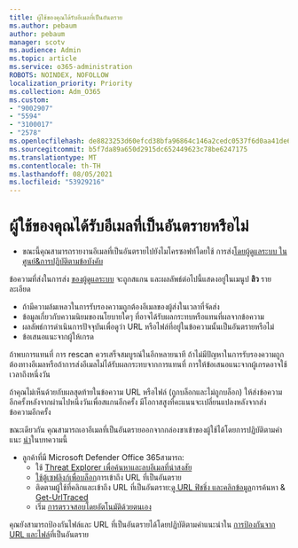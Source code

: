 ```yaml
---
title: ผู้ใช้ของคุณได้รับอีเมลที่เป็นอันตราย
ms.author: pebaum
author: pebaum
manager: scotv
ms.audience: Admin
ms.topic: article
ms.service: o365-administration
ROBOTS: NOINDEX, NOFOLLOW
localization_priority: Priority
ms.collection: Adm_O365
ms.custom:
- "9002907"
- "5594"
- "3100017"
- "2578"
ms.openlocfilehash: de8823253d60efcd38bfa96864c146a2cedc0537f6d0aa41de6dafc6c7debc03
ms.sourcegitcommit: b5f7da89a650d2915dc652449623c78be6247175
ms.translationtype: MT
ms.contentlocale: th-TH
ms.lasthandoff: 08/05/2021
ms.locfileid: "53929216"
---
```

# <a name="did-your-users-receive-malicious-email"></a>ผู้ใช้ของคุณได้รับอีเมลที่เป็นอันตรายหรือไม่

- ขณะนี้คุณสามารถรายงานอีเมลที่เป็นอันตรายไปยังไมโครซอฟท์โดยใช้ การส่ง[โดยผู้ดูแลระบบ ใน ศูนย์&การปฏิบัติตามข้อบังคับ](https://sip.protection.office.com/reportsubmission)

ข้อความที่ส่งในการส่ง [ของผู้ดูแลระบบ](https://sip.protection.office.com/reportsubmission) จะถูกสแกน และผลลัพธ์ต่อไปนี้แสดงอยู่ในเมนูป **ลิว** รายละเอียด

- ถ้ามีความล้มเหลวในการรับรองความถูกต้องอีเมลของผู้ส่งในเวลาที่จัดส่ง
- ข้อมูลเกี่ยวกับความนิยมของนโยบายใดๆ ที่อาจได้รับผลกระทบหรือแทนที่ผลจากข้อความ
- ผลลัพธ์การดําเนินการปัจจุบันเพื่อดูว่า URL หรือไฟล์ที่อยู่ในข้อความนั้นเป็นอันตรายหรือไม่
- ข้อเสนอแนะจากผู้ให้เกรด

ถ้าพบการแทนที่ การ rescan ควรเสร็จสมบูรณ์ในอีกหลายนาที ถ้าไม่มีปัญหาในการรับรองความถูกต้องทางอีเมลหรือถ้าการส่งอีเมลไม่ได้รับผลกระทบจากการแทนที่ การให้ข้อเสนอแนะจากผู้เกรดอาจใช้เวลาถึงหนึ่งวัน

ถ้าคุณไม่เห็นด้วยกับผลสุดท้ายในข้อความ URL หรือไฟล์ (ถูกบล็อกและไม่ถูกบล็อก) ให้ส่งข้อความอีกครั้งหลังจากผ่านไปหนึ่งวันเพื่อสแกนอีกครั้ง มีโอกาสสูงที่คะแนนจะเปลี่ยนแปลงหลังจากส่งข้อความอีกครั้ง

ขณะเดียวกัน คุณสามารถเอาอีเมลที่เป็นอันตรายออกจากกล่องขาเข้าของผู้ใช้ได้โดยการปฏิบัติตามคําแนะ [นํา](https://docs.microsoft.com/microsoft-365/compliance/search-for-and-delete-messages-in-your-organization)ในบทความนี้

- ลูกค้าที่มี Microsoft Defender Office 365สามารถ:
    - ใช้ [Threat Explorer เพื่อค้นหาและลบอีเมลที่น่าสงสัย](https://docs.microsoft.com/microsoft-365/security/office-365-security/investigate-malicious-email-that-was-delivered)
    - [ใช้ตู้เซฟลิงก์เพื่อบล็อก](https://docs.microsoft.com/microsoft-365/security/office-365-security/atp-safe-links)การเข้าถึง URL ที่เป็นอันตราย
    - ติดตามผู้ใช้ที่คลิกและเข้าถึง URL ที่เป็นอันตราย:[ดู URL ฟิชชิ่ง และคลิกข้อมูล](https://docs.microsoft.com/microsoft-365/security/office-365-security/threat-explorer)การค้นหา  &  [Get-UrlTraced](https://docs.microsoft.com/powershell/module/exchange/get-urltrace)
    - เริ่ม [การตรวจสอบโดยอัตโนมัติด้วยตนเอง](https://docs.microsoft.com/microsoft-365/security/office-365-security/automated-investigation-response-office)

คุณยังสามารถป้องกันไฟล์และ URL ที่เป็นอันตรายได้โดยปฏิบัติตามคําแนะนําใน [การป้องกันจาก URL และไฟล์](https://docs.microsoft.com/microsoft-365/security/office-365-security/protect-against-threats)ที่เป็นอันตราย